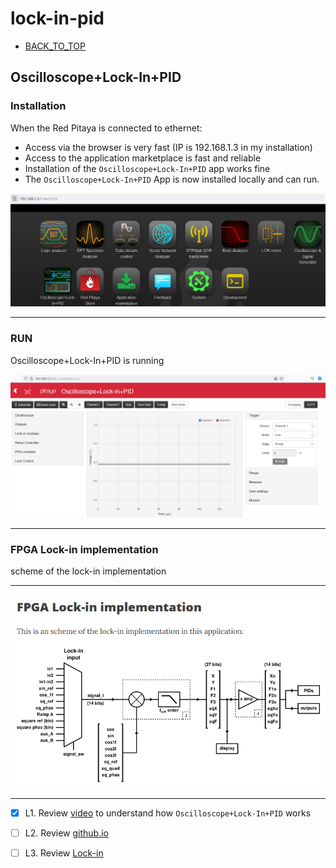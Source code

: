 # lock-in-pid

* [BACK_TO_TOP](./README.md)


## Oscilloscope+Lock-In+PID

### Installation
When the Red Pitaya is connected to ethernet:
* Access via the browser is very fast (IP is 192.168.1.3 in my installation)
* Access to the application marketplace is fast and reliable
* Installation of the `Oscilloscope+Lock-In+PID` app works fine
* The `Oscilloscope+Lock-In+PID` App is now installed locally and can run.
<p align="center">
<img
src="img/35.PNG"
width = 900
/>
</p>

----

### RUN
Oscilloscope+Lock-In+PID is running 

<p align="center">
<img
src="img/36.PNG"
width = 900
/>
</p>

----

### FPGA Lock-in implementation
scheme of the lock-in implementation

----

<p align="center">
<img
src="img/37.PNG"
width = 900
/>
</p>

----

- [x] L1. Review [video](https://www.youtube.com/watch?v=330eYE75MYQ) to understand how `Oscilloscope+Lock-In+PID` works
- [ ] L2. Review [github.io](https://marceluda.github.io/rp_lock-in_pid/)
- [ ] L3. Review [Lock-in](https://marceluda.github.io/rp_lock-in_pid/TheApp/instruments/instruments_04_lock-in/)

